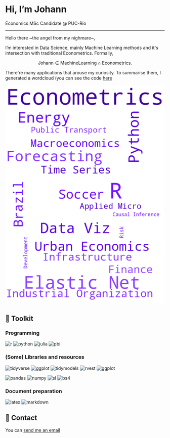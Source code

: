 # Hi, I’m Johann
Economics MSc Candidate @ PUC-Rio

****

Hello there ~the angel from my nighmare~,

I’m interested in Data Science, mainly Machine Learning methods and it's intersection with traditional Econometrics. Formally,

$$
\mathrm{Johann} \in \mathrm{Machine Learning} \cap \mathrm{Econometrics}.
$$

There're many applications that arouse my curiosity. To summarise them, I generated a wordcloud (you can see the code [here](https://github.com/johannmarques/wordcloud)

![](https://raw.githubusercontent.com/johannmarques/wordcloud/master/wordcloud.png)

## 🔨 Toolkit

### Programming
![r](https://img.shields.io/badge/R-276DC3?style=for-the-badge&logo=r&logoColor=white) ![python](https://img.shields.io/badge/Python-14354C?style=for-the-badge&logo=python&logoColor=white) ![julia](https://img.shields.io/badge/julia-9558B2?style=for-the-badge&logo=julia&logoColor=white) ![pbi](https://img.shields.io/badge/Power%20Bi-edbe10?style=for-the-badge&logo=powerbi&logoColor=black)

### (Some) Libraries and resources
![tidyverse](https://img.shields.io/badge/R-tidyverse-276DC3?style=for-the-badge&logo=r&logoColor=white) ![ggplot](https://img.shields.io/badge/R-ggplot2-276DC3?style=for-the-badge&logo=r&logoColor=white) ![tidymodels](https://img.shields.io/badge/R-tidymodels-276DC3?style=for-the-badge&logo=r&logoColor=white) ![rvest](https://img.shields.io/badge/R-rvest-276DC3?style=for-the-badge&logo=r&logoColor=white) ![ggplot](https://img.shields.io/badge/R-ggplot2-276DC3?style=for-the-badge&logo=r&logoColor=white)

![pandas](https://img.shields.io/badge/Python-pandas-14354C?style=for-the-badge&logo=python&logoColor=white) ![numpy](https://img.shields.io/badge/Python-numpy-14354C?style=for-the-badge&logo=python&logoColor=white) ![sl](https://img.shields.io/badge/Python-scikit%20learn-14354C?style=for-the-badge&logo=python&logoColor=white) ![bs4](https://img.shields.io/badge/Python-BeautifulSoup-14354C?style=for-the-badge&logo=python&logoColor=white)

### Document preparation
![latex](https://img.shields.io/badge/LaTeX-white?style=for-the-badge&logo=latex&logoColor=gray) ![markdown](https://img.shields.io/badge/Markdown-000000?style=for-the-badge&logo=markdown&logoColor=white)

## 📮 Contact

You can [send me an email](mailto:johannmarques.profissional@outlook.com)
